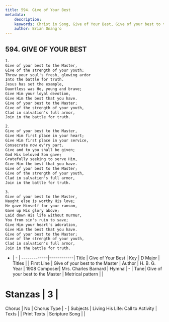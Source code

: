 ```yaml
---
title: 594. Give of Your Best
metadata:
    description: 
    keywords: Christ in Song, Give of Your Best, Give of your best to the Master, 
    author: Brian Onang'o
---
```



## 594. GIVE OF YOUR BEST

```txt
1.
Give of your best to the Master,
Give of the strength of your youth;
Throw your soul's fresh, glowing ardor
Into the battle for truth.
Jesus has set the example,
Dauntless was He, young and brave;
Give Him your loyal devotion,
Give Him the best that you have.  
Give of your best to the Master;
Give of the strength of your youth,
Clad in salvation's full armor,
Join in the battle for truth.

2.
Give of your best to the Master,
Give Him first place in your heart;
Give Him first place in your service,
Consecrate now ev'ry part.
Give and to you shall be given;
God His beloved Son gave;
Gratefully seeking to serve Him,
Give Him the best that you have.
Give of your best to the Master;
Give of the strength of your youth,
Clad in salvation's full armor,
Join in the battle for truth.

3.
Give of your best to the Master,
Naught else is worthy His love;
He gave Himself for your ransom,
Gave up His glory above;
Laid down His life without murmur,
You from sin's ruin to save;
Give Him your heart's adoration,
Give Him the best that you have.
Give of your best to the Master;
Give of the strength of your youth,
Clad in salvation's full armor,
Join in the battle for truth.
```

- |   -  |
-------------|------------|
Title | Give of Your Best |
Key | D Major |
Titles |  |
First Line | Give of your best to the Master |
Author | H. B. G.
Year | 1908
Composer| Mrs. Charles Barnard |
Hymnal|  - |
Tune| Give of your best to the Master |
Metrical pattern | |
# Stanzas | 3 |
Chorus | No |
Chorus Type | - |
Subjects | Living His Life: Call to Activity |
Texts |  |
Print Texts | 
Scripture Song |  |
  
